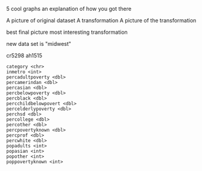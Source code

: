 5 cool graphs
an explanation of how you got there

A picture of original dataset
A transformation
A picture of the transformation

best final picture
most interesting transformation

new data set is "midwest"

cr5298
ah1515

```
category <chr>
inmetro <int>
percadultpoverty <dbl>
percamerindan <dbl>
percasian <dbl>
percbelowpoverty <dbl>
percblack <dbl>
percchildbelowpovert <dbl>
percelderlypoverty <dbl>
perchsd <dbl>
percollege <dbl>
percother <dbl>
percpovertyknown <dbl>
percprof <dbl>
percwhite <dbl>
popadults <int>
popasian <int>
popother <int>
poppovertyknown <int>
```
